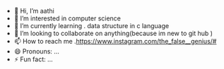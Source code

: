 - 👋 Hi, I’m aathi
- 👀 I’m interested in computer science
- 🌱 I’m currently learning . data structure in c language 
- 💞️ I’m looking to collaborate on anything(because im new to git hub )
- 📫 How to reach me .https://www.instagram.com/the_false__genius/#
- 😄 Pronouns: ...
- ⚡ Fun fact: ...

<!---
TNlucfer01/TNlucfer01 is a ✨ special ✨ repository because its `README.md` (this file) appears on your GitHub profile.
You can click the Preview link to take a look at your changes.
--->
